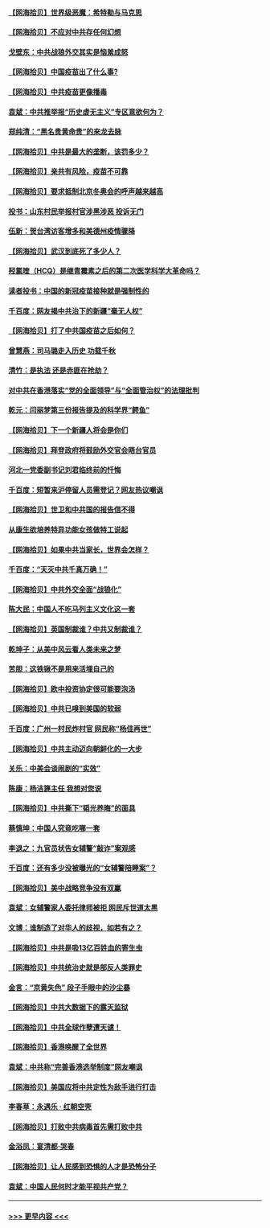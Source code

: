 #### [【网海拾贝】世界级恶魔：希特勒与马克思](../pages/nsc993/n12884062.md?t=04161901) 
#### [【网海拾贝】不应对中共存任何幻想](../pages/nsc993/n12881460.md?t=04161901) 
#### [戈壁东：中共战狼外交其实是恼羞成怒](../pages/nsc993/n12880392.md?t=04161901) 
#### [【网海拾贝】中国疫苗出了什么事?](../pages/nsc993/n12879124.md?t=04161901) 
#### [【网海拾贝】中共疫苗更像播毒](../pages/nsc993/n12876631.md?t=04161901) 
#### [袁斌：中共推举报“历史虚无主义”专区意欲何为？](../pages/nsc993/n12876530.md?t=04161901) 
#### [郑纯清：“黑名贵黄命贵”的来龙去脉](../pages/nsc993/n12875589.md?t=04161901) 
#### [【网海拾贝】中共是最大的垄断，该罚多少？](../pages/nsc993/n12874006.md?t=04161901) 
#### [【网海拾贝】亲共有风险，疫苗不可靠](../pages/nsc993/n12872224.md?t=04161901) 
#### [【网海拾贝】要求抵制北京冬奥会的呼声越来越高](../pages/nsc993/n12868962.md?t=04161901) 
#### [投书：山东村民举报村官涉黑涉恶 投诉无门](../pages/nsc993/n12869726.md?t=04161901) 
#### [伍新：贺台湾访客增多和美德州疫情骤降](../pages/nsc993/n12865651.md?t=04161901) 
#### [【网海拾贝】武汉到底死了多少人？](../pages/nsc993/n12863707.md?t=04161901) 
#### [羟氯喹（HCQ）是继青霉素之后的第二次医学科学大革命吗？](../pages/nsc993/n12638564.md?t=04161901) 
#### [读者投书：中国的新冠疫苗接种就是强制性的](../pages/nsc993/n12859932.md?t=04161901) 
#### [千百度：网友揭中共治下的新疆“毫无人权”](../pages/nsc993/n12858385.md?t=04161901) 
#### [【网海拾贝】打了中共国疫苗之后如何？](../pages/nsc993/n12857866.md?t=04161901) 
#### [曾慧燕：司马璐走入历史 功载千秋](../pages/nsc993/n12856996.md?t=04161901) 
#### [清竹：是执法 还是赤匪在抢劫？](../pages/nsc993/n12856952.md?t=04161901) 
#### [对中共在香港落实“党的全面领导”与“全面管治权”的法理批判](../pages/nsc993/n12856929.md?t=04161901) 
#### [乾元：闫丽梦第三份报告提及的科学界“鳄鱼”](../pages/nsc993/n12855985.md?t=04161901) 
#### [【网海拾贝】下一个新疆人将会是你们](../pages/nsc993/n12855864.md?t=04161901) 
#### [【网海拾贝】拜登政府将鼓励外交官会晤台官员](../pages/nsc993/n12853615.md?t=04161901) 
#### [河北一党委副书记刘君临终前的忏悔](../pages/nsc993/n12849420.md?t=04161901) 
#### [千百度：短暂来沪停留人员需登记？网友热议嘲讽](../pages/nsc993/n12853497.md?t=04161901) 
#### [【网海拾贝】世卫和中共国的报告信不得](../pages/nsc993/n12850902.md?t=04161901) 
#### [从康生欲培养特异功能女孩做特工说起](../pages/nsc993/n12849289.md?t=04161901) 
#### [【网海拾贝】如果中共当家长，世界会怎样？](../pages/nsc993/n12848436.md?t=04161901) 
#### [千百度：“天灭中共千真万确！”](../pages/nsc993/n12845659.md?t=04161901) 
#### [【网海拾贝】中共外交全面“战狼化”](../pages/nsc993/n12845607.md?t=04161901) 
#### [陈大民：中国人不吃马列主义文化这一套](../pages/nsc993/n12842496.md?t=04161901) 
#### [【网海拾贝】英国制裁谁？中共又制裁谁？](../pages/nsc993/n12840909.md?t=04161901) 
#### [乾坤子：从美中风云看人类未来之梦](../pages/nsc993/n12840590.md?t=04161901) 
#### [苦胆：这铁锹不是用来活埋自己的](../pages/nsc993/n12839512.md?t=04161901) 
#### [【网海拾贝】欧中投资协定很可能要泡汤](../pages/nsc993/n12835122.md?t=04161901) 
#### [【网海拾贝】中共已嗅到美国的软弱](../pages/nsc993/n12832411.md?t=04161901) 
#### [千百度：广州一村民炸村官 网民称“杨佳再世”](../pages/nsc993/n12832380.md?t=04161901) 
#### [【网海拾贝】中共主动迈向朝鲜化的一大步](../pages/nsc993/n12829887.md?t=04161901) 
#### [关乐：中美会谈闹剧的“实效”](../pages/nsc993/n12826698.md?t=04161901) 
#### [陈康：杨洁篪主任  我想对您说](../pages/nsc993/n12826609.md?t=04161901) 
#### [【网海拾贝】中共撕下“韬光养晦”的面具](../pages/nsc993/n12826459.md?t=04161901) 
#### [蔡慎坤：中国人究竟吃哪一套](../pages/nsc993/n12826010.md?t=04161901) 
#### [李退之：九官员状告女辅警“敲诈”案观感](../pages/nsc993/n12823984.md?t=04161901) 
#### [千百度：还有多少没被曝光的“女辅警陪睡案”？](../pages/nsc993/n12822136.md?t=04161901) 
#### [【网海拾贝】美中战略竞争没有双赢](../pages/nsc993/n12822105.md?t=04161901) 
#### [袁斌：女辅警家人委托律师被拒 网民斥世道太黑](../pages/nsc993/n12822004.md?t=04161901) 
#### [文博：谁制造了对华人的歧视，如若有之？](../pages/nsc993/n12821635.md?t=04161901) 
#### [【网海拾贝】中共是吸13亿百姓血的寄生虫](../pages/nsc993/n12819191.md?t=04161901) 
#### [【网海拾贝】中共统治史就是部反人类罪史](../pages/nsc993/n12816738.md?t=04161901) 
#### [金言：“京黄失色” 段子手眼中的沙尘暴](../pages/nsc993/n12815700.md?t=04161901) 
#### [【网海拾贝】中共大数据下的露天监狱](../pages/nsc993/n12811075.md?t=04161901) 
#### [【网海拾贝】中共全球作孽遭天谴！](../pages/nsc993/n12810258.md?t=04161901) 
#### [【网海拾贝】香港唤醒了全世界](../pages/nsc993/n12809100.md?t=04161901) 
#### [袁斌：中共称“完善香港选举制度”网友嘲讽](../pages/nsc993/n12808994.md?t=04161901) 
#### [【网海拾贝】美国应将中共定性为敌手进行打击](../pages/nsc993/n12806870.md?t=04161901) 
#### [李春草：永遇乐 · 红朝空壳](../pages/nsc993/n12805365.md?t=04161901) 
#### [【网海拾贝】打败中共病毒首先需打败中共](../pages/nsc993/n12803930.md?t=04161901) 
#### [金浴凤：宴清都‧哭春](../pages/nsc993/n12801601.md?t=04161901) 
#### [【网海拾贝】让人民感到恐惧的人才是恐怖分子](../pages/nsc993/n12799347.md?t=04161901) 
#### [袁斌：中国人民何时才能平视共产党？](../pages/nsc993/n12799306.md?t=04161901) 

----
#### [ >>> 更早内容 <<< ](../indexes/nsc993-earlier.md)
